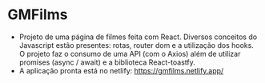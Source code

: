 # GMFilms

- Projeto de uma página de filmes feita com React. Diversos conceitos do Javascript estão presentes: rotas, router dom e a utilização dos hooks. O projeto 
faz o consumo de uma API (com o Axios) além de utilizar promises (async / await) e a biblioteca React-toastfy.
- A aplicação pronta está no netlify: https://gmfilms.netlify.app/



